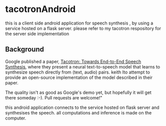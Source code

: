 # tacotronAndroid
this is a client side android application for speech synthesis , by using a service hosted on a flask server. please refer to my tacotron respository for the server side implementation
### 
## Background
Google published a paper, [Tacotron: Towards End-to-End Speech Synthesis](https://arxiv.org/pdf/1703.10135.pdf),
where they present a neural text-to-speech model that learns to synthesize speech directly from
(text, audio) pairs. keith Ito attempt to provide an open-source implementation of the model described in their paper.

The quality isn't as good as Google's demo yet, but hopefully it will get there someday :-).
Pull requests are welcome!" 

this android application connects to the service hosted on flask server and synthesises the speech. all computations and inference
is made on the computer. 





